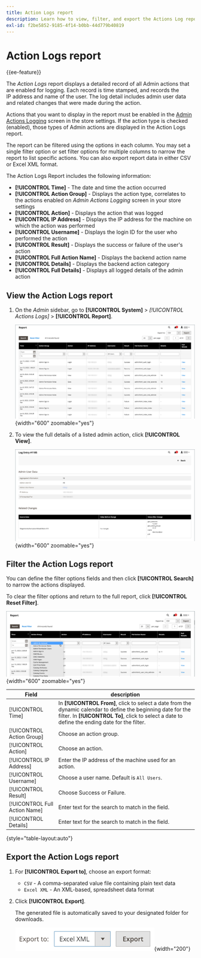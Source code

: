 ```yaml
---
title: Action Logs report
description: Learn how to view, filter, and export the Actions Log report, which provides a detailed record of all log-enabled Admin actions.
exl-id: f2be5852-9185-4f14-b0bb-44d779b40819
---
```

# Action Logs report

{{ee-feature}}

The _Action Logs_ report displays a detailed record of all Admin actions that are enabled for logging. Each record is time stamped, and records the IP address and name of the user. The log detail includes admin user data and related changes that were made during the action.

Actions that you want to display in the report must be enabled in the [Admin Actions Logging](action-log.md) screen in the store settings. If the action type is checked (enabled), those types of Admin actions are displayed in the Action Logs report.

The report can be filtered using the options in each column. You may set a single filter option or set filter options for multiple columns to narrow the report to list specific actions. You can also export report data in either CSV or Excel XML format.

The Action Logs Report includes the following information:

- **[!UICONTROL Time]** - The date and time the action occurred
- **[!UICONTROL Action Group]** - Displays the action type, correlates to the actions enabled on _Admin Actions Logging_ screen in your store settings
- **[!UICONTROL Action]** - Displays the action that was logged
- **[!UICONTROL IP Address]** - Displays the IP address for the machine on which the action was performed
- **[!UICONTROL Username]** - Displays the login ID for the user who performed the action
- **[!UICONTROL Result]** - Displays the success or failure of the user's action
- **[!UICONTROL Full Action Name]** - Displays the backend action name
- **[!UICONTROL Details]** - Displays the backend action category
- **[!UICONTROL Full Details]** - Displays all logged details of the admin action

## View the Action Logs report

1. On the _Admin_ sidebar, go to **[!UICONTROL System]** > _[!UICONTROL Actions Logs]_ > **[!UICONTROL Report]**.

   ![Action logs](./assets/action-log-report.png){width="600" zoomable="yes"}

1. To view the full details of a listed admin action, click **[!UICONTROL View]**.

   ![Action log entry details](./assets/action-log-report-view.png){width="600" zoomable="yes"}

## Filter the Action Logs report

You can define the filter options fields and then click **[!UICONTROL Search]** to narrow the actions displayed.

To clear the filter options and return to the full report, click **[!UICONTROL Reset Filter]**.

![Action log report filters](./assets/action-log-report-filters.png){width="600" zoomable="yes"}

|Field|description|
|--- |--- |
|[!UICONTROL Time]|In **[!UICONTROL From]**, click to select a date from the dynamic calendar to define the beginning date for the filter. In **[!UICONTROL To]**, click to select a date to define the ending date for the filter.|
|[!UICONTROL Action Group]|Choose an action group.|
|[!UICONTROL Action]|Choose an action.|
|[!UICONTROL IP Address]|Enter the IP address of the machine used for an action.|
|[!UICONTROL Username]|Choose a user name. Default is `All Users`.|
|[!UICONTROL Result]|Choose Success or Failure.|
|[!UICONTROL Full Action Name]|Enter text for the search to match in the field.|
|[!UICONTROL Details]|Enter text for the search to match in the field.|

{style="table-layout:auto"}

## Export the Action Logs report

1. For **[!UICONTROL Export to]**, choose an export format:

   - `CSV` - A comma-separated value file containing plain text data
   - `Excel XML` - An XML-based, spreadsheet data format

1. Click **[!UICONTROL Export]**.

   The generated file is automatically saved to your designated folder for downloads.

   ![Action logs report export](./assets/action-log-report-export.png){width="200"}
